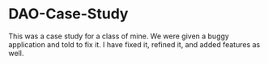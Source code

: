 # DAO-Case-Study
This was a case study for a class of mine. We were given a buggy application and told to fix it. I have fixed it, refined it, and added features as well.
